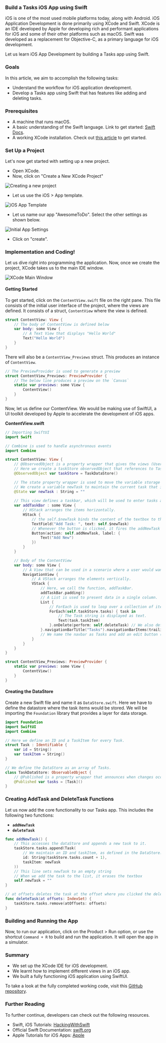 ### Build a Tasks iOS App using Swift

iOS is one of the most used mobile platforms today, along with Android. iOS Application Development is done primarily using XCode and Swift. XCode is an IDE developed by Apple for developing rich and performant applications for iOS and some of their other platforms such as macOS. Swift was developed as a replacement for Objective-C, as a primary language for iOS development.

Let us learn iOS App Development by building a Tasks app using Swift.

### Goals

In this article, we aim to accomplish the following tasks:

- Understand the workflow for iOS application development.
- Develop a Tasks app using Swift that has features like adding and deleting tasks.

### Prerequisites

- A machine that runs macOS.
- A basic understanding of the Swift language. Link to get started: [Swift Docs](https://swift.org/documentation/).
- A working XCode installation. Check out [this article](https://www.freecodecamp.org/news/how-to-download-and-install-xcode/) to get started.

### Set Up a Project

Let's now get started with setting up a new project.

- Open XCode.
- Now, click on "Create a New XCode Project"

![Creating a new project](/engineering-education/ios-tasks-app-using-swift/create-new-project.png)

- Let us use the iOS > App template.

![iOS App Template](/engineering-education/ios-tasks-app-using-swift/template.png)

- Let us name our app "AwesomeToDo". Select the other settings as shown below.

![Initial App Settings](/engineering-education/ios-tasks-app-using-swift/app-settings.png)

- Click on "create".

### Implementation and Coding!

Let us dive right into programming the application. Now, once we create the project, XCode takes us to the main IDE window. 

![XCode Main Window](/engineering-education/ios-tasks-app-using-swift/xcode-main-window.png)

#### Getting Started

To get started, click on the `ContentView.swift` file on the right pane. This file consists of the initial user interface of the project, where the views are defined. It consists of a struct, `ContentView` where the view is defined. 

```swift
struct ContentView: View {
    // The body of ContentView is defined below
    var body: some View {
        // A Text View that displays "Hello World"
        Text("Hello World")
    }
}
```

There will also be a `ContentView_Previews` struct. This produces an instance of `ContentView`.

```swift
// The PreviewProvider is used to generate a preview
struct ContentView_Previews: PreviewProvider {
    // The below line produces a preview on the `Canvas`
    static var previews: some View {
        ContentView()
    }
}
```

Now, let us define our ContentView. We would be making use of SwiftUI, a UI toolkit developed by Apple to accelerate the development of iOS apps.

**ContentView.swift**

```swift
// Importing SwiftUI
import Swift

// Combine is used to handle asynchronous events
import Combine

struct ContentView: View {
    // @ObservedObject is a property wrapper that gives the views (User Interface) a way to watch the state of an object. For example, a datastore.
    // Here we create a taskStore observedObject that references to TaskDataStore (We will be defining this later on). 
    @ObservedObject var taskStore = TaskDataStore()

    // The state property wrapper is used to move the variable storage outside of the current struct into shared storage.
    // We create a variable newTask to maintain the current task that is entered on the screen.
    @State var newTask : String = ""
    
    // This view defines a taskbar, which will be used to enter tasks and add them.
    var addTaskBar : some View {
        // HStack arranges the items horizontally.
        HStack {
            // the self.$newTask binds the content of the textbox to the newTask state variable.
            TextField("Add Task: ", text: self.$newTask)
            // Whenever the button is clicked, it fires the addNewTask function.
            Button(action: self.addNewTask, label: {
                Text("Add New")
            })
        }
    }

    // Body of the ContentView
    var body: some View {
        // A View that can be used in a scenario where a user would want to move across views.
        NavigationView {
            // A VStack arranges the elements vertically.
            VStack {
                // Here, we call the function, addTaskBar.
                addTaskBar.padding()
                // A List is used to present data in a single column.
                List {
                    // ForEach is used to loop over a collection of items to create views.
                    ForEach(self.taskStore.tasks) { task in
                        // The Task string is displayed as text.
                        Text(task.taskItem)
                    }.onDelete(perform: self.deleteTask) // We also define a delete event that can performs the deleteTask function.
                }.navigationBarTitle("Tasks").navigationBarItems(trailing: EditButton())
                // We name the navbar as Tasks and add an edit button (this is provided by the SwiftUI library)
            }
        }
    }
}

struct ContentView_Previews: PreviewProvider {
    static var previews: some View {
        ContentView()
    }
}
```

#### Creating the DataStore

Create a new Swift file and name it as `DataStore.swift`. Here we have to define the datastore where the task items would be stored. We will be importing the `Foundation` library that provides a layer for data storage.

```swift
import Foundation
import SwiftUI
import Combine

// Here we define an ID and a TaskItem for every Task.
struct Task : Identifiable {
    var id = String()
    var taskItem = String()
}

// We define the DataStore as an array of Tasks.
class TaskDataStore: ObservableObject {
    // @Published is a property wrapper that announces when changes occur to the DataStore.
    @Published var tasks = [Task]()
}
```

### Creating AddTask and DeleteTask Functions

Let us now add the core functionality to our Tasks app. This includes the following two functions:

- **`addNewTask`**
- **`deleteTask`**

```swift
func addNewTask() {
    // This accesses the dataStore and appends a new task to it.
    taskStore.tasks.append(Task(
        // We maintain an ID and taskItem, as defined in the DataStore.
        id: String(taskStore.tasks.count + 1),
        taskItem: newTask
    ))
    // This line sets newTask to an empty string
    // When we add the task to the list, it erases the textbox
    self.newTask = ""
}

// at offsets deletes the task at the offset where you clicked the delete button
func deleteTask(at offsets: IndexSet) {
    taskStore.tasks.remove(atOffsets: offsets)
}
```

### Building and Running the App

Now, to run our application, click on the Product > Run option, or use the shortcut `Command + R` to build and run the application. It will open the app in a simulator.

### Summary

- We set up the XCode IDE for iOS development.
- We learnt how to implement different views in an iOS app.
- We built a fully functioning iOS application using SwiftUI.

To take a look at the fully completed working code, visit this [GitHub repository](https://github.com/cyberShaw/constantine).

### Further Reading

To further continue, developers can check out the following resources.

- Swift, iOS Tutorials: [HackingWithSwift](https://www.hackingwithswift.com/learn)
- Official Swift Documentation: [swift.org](https://swift.org/documentation/)
- Apple Tutorials for iOS Apps: [Apple](https://developer.apple.com/library/archive/referencelibrary/GettingStarted/DevelopiOSAppsSwift/)